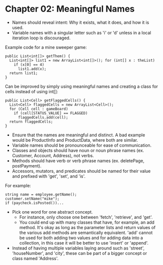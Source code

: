 # Chapter 02: Meaningful Names

- Names should reveal intent: Why it exists, what it does, and how it is used.
- Variable names with a singular letter such as 'i' or 'd' unless in a local iteration loop is discouraged.

Example code for a mine sweeper game:

```
public List<int[]> getThem() {
  List<int[]> list1 = new ArrayList<int[]>(); for (int[] x : theList)
    if (x[0] == 4) 
      list1.add(x);
  return list1; 
}
```

Can be improved by simply using meaningful names and creating a class for cells instead of using int[]:

```
public List<Cell> getFlaggedCells() {
  List<Cell> flaggedCells = new ArrayList<Cell>(); 
  for (Cell cell : gameBoard)
    if (cell[STATUS_VALUE] == FLAGGED)
      flaggedCells.add(cell);
  return flaggedCells; 
}
```

- Ensure that the names are meaningful and distinct. A bad example would be ProductInfo and ProductData, where both are similar.
- Variable names should be pronounceable for ease of communication.
- Classes and objects should have noun or noun phrase names (ex. Customer, Account, Address), not verbs.
- Methods should have verb or verb phrase names (ex. deletePage, postPayment).
- Accessors, mutators, and predicates should be named for their value and prefixed with 'get', 'set', and 'is'.

For example: 

```
string name = employee.getName(); 
customer.setName("mike");
if (paycheck.isPosted())...
```

- Pick one word for one abstract concept. 
  - For instance, only choose one between 'fetch', 'retrieve', and 'get'.
  - You could end up with many classes that have, for example, an add method. It's okay as long as the parameter lists and return values of the various add methods are semantically equivalent. 'add' cannot be used for both adding two values and for adding data into a collection, in this case it will be better to use 'insert' or 'append'. 
- Instead of having multiple variables laying around such as 'street', 'houseNumber', and 'city', these can be part of a bigger concept or class named 'Address'.
